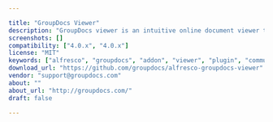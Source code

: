 ```yaml
---

title: "GroupDocs Viewer"
description: "GroupDocs viewer is an intuitive online document viewer that helps you view documents online effortlessly. It renders the uploaded documents in high quality. For, this, you don't need to install any addition software; GroupDocs.Viewer for Cloud is a completely web-based application. With the help of this add-on, you can simply embed documents to your Alfresco pages so that your website visitors can view documents online using GroupDocs' high-fidelity viewer. The application is so intuitive that even novice users can easily view documents online using it. GroupDocs Word & PDF Viewer supports multiple file formats; importantly, all common and business file formats."
screenshots: []
compatibility: ["4.0.x", "4.0.x"]
license: "MIT"
keywords: ["alfresco", "groupdocs", "addon", "viewer", "plugin", "community", "Integration", "word", "PDF"]
download_url: "https://github.com/groupdocs/alfresco-groupdocs-viewer"
vendor: "support@groupdocs.com"
about: ""
about_url: "http://groupdocs.com/"
draft: false

---
```

